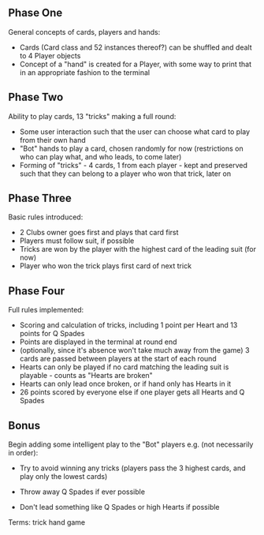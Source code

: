 ## Phase One
General concepts of cards, players and hands:
* Cards (Card class and 52 instances thereof?) can be shuffled and dealt to 4 Player objects
* Concept of a "hand" is created for a Player, with some way to print that in an appropriate fashion to the terminal
## Phase Two
Ability to play cards, 13 "tricks" making a full round:
* Some user interaction such that the user can choose what card to play from their own hand
* "Bot" hands to play a card, chosen randomly for now (restrictions on who can play what, and who leads, to come later)
* Forming of "tricks" - 4 cards, 1 from each player - kept and preserved such that they can belong to a player who won that trick, later on
## Phase Three
Basic rules introduced:
* 2 Clubs owner goes first and plays that card first
* Players must follow suit, if possible
* Tricks are won by the player with the highest card of the leading suit (for now)
* Player who won the trick plays first card of next trick
## Phase Four
Full rules implemented:
* Scoring and calculation of tricks, including 1 point per Heart and 13 points for Q Spades
* Points are displayed in the terminal at round end
* (optionally, since it's absence won't take much away from the game) 3 cards are passed between players at the start of each round
* Hearts can only be played if no card matching the leading suit is playable - counts as "Hearts are broken"
* Hearts can only lead once broken, or if hand only has Hearts in it
* 26 points scored by everyone else if one player gets all Hearts and Q Spades
## Bonus
Begin adding some intelligent play to the "Bot" players e.g. (not necessarily in order):
* Try to avoid winning any tricks (players pass the 3 highest cards, and play only the lowest cards)


* Throw away Q Spades if ever possible
* Don't lead something like Q Spades or high Hearts if possible

Terms:
trick
hand
game
